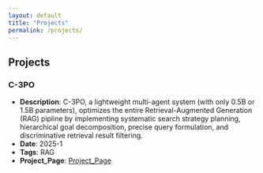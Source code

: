 ```yaml
---
layout: default
title: "Projects"
permalink: /projects/
---
```


## Projects

### C-3PO
- **Description**: C-3PO, a lightweight multi-agent system (with only 0.5B or 1.5B parameters), optimizes the entire Retrieval-Augmented Generation (RAG) pipline by implementing systematic search strategy planning, hierarchical goal decomposition, precise query formulation, and discriminative retrieval result filtering.
- **Date**: 2025-1
- **Tags**: RAG
- **Project_Page**: [Project_Page](/projects/C-3PO/)
